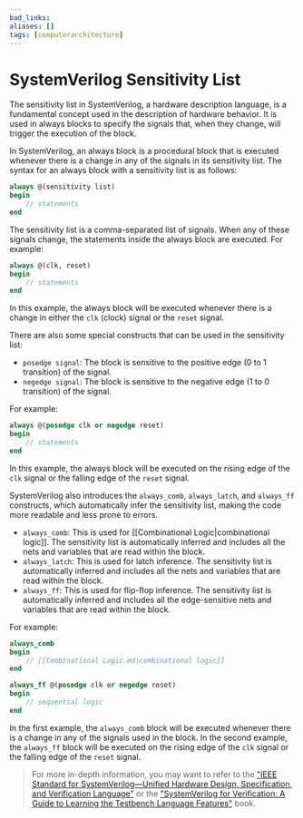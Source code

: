 ```yaml
---
bad_links: 
aliases: []
tags: [computerarchitecture]
---
```

# SystemVerilog Sensitivity List

The sensitivity list in SystemVerilog, a hardware description language, is a fundamental concept used in the description of hardware behavior. It is used in always blocks to specify the signals that, when they change, will trigger the execution of the block.

In SystemVerilog, an always block is a procedural block that is executed whenever there is a change in any of the signals in its sensitivity list. The syntax for an always block with a sensitivity list is as follows:

```systemverilog
always @(sensitivity list)
begin
    // statements
end
```

The sensitivity list is a comma-separated list of signals. When any of these signals change, the statements inside the always block are executed. For example:

```systemverilog
always @(clk, reset)
begin
    // statements
end
```

In this example, the always block will be executed whenever there is a change in either the `clk` (clock) signal or the `reset` signal.

There are also some special constructs that can be used in the sensitivity list:

- `posedge signal`: The block is sensitive to the positive edge (0 to 1 transition) of the signal.
- `negedge signal`: The block is sensitive to the negative edge (1 to 0 transition) of the signal.

For example:

```systemverilog
always @(posedge clk or negedge reset)
begin
    // statements
end
```

In this example, the always block will be executed on the rising edge of the `clk` signal or the falling edge of the `reset` signal.

SystemVerilog also introduces the `always_comb`, `always_latch`, and `always_ff` constructs, which automatically infer the sensitivity list, making the code more readable and less prone to errors.

- `always_comb`: This is used for [[Combinational Logic|combinational logic]]. The sensitivity list is automatically inferred and includes all the nets and variables that are read within the block.
- `always_latch`: This is used for latch inference. The sensitivity list is automatically inferred and includes all the nets and variables that are read within the block.
- `always_ff`: This is used for flip-flop inference. The sensitivity list is automatically inferred and includes all the edge-sensitive nets and variables that are read within the block.

For example:

```systemverilog
always_comb
begin
    // [[Combinational Logic.md|combinational logic]]
end

always_ff @(posedge clk or negedge reset)
begin
    // sequential logic
end
```

In the first example, the `always_comb` block will be executed whenever there is a change in any of the signals used in the block. In the second example, the `always_ff` block will be executed on the rising edge of the `clk` signal or the falling edge of the `reset` signal.

> For more in-depth information, you may want to refer to the ["IEEE Standard for SystemVerilog—Unified Hardware Design, Specification, and Verification Language"](https://standards.ieee.org/standard/1800-2017.html) or the ["SystemVerilog for Verification: A Guide to Learning the Testbench Language Features"](https://www.google.com/search?q=SystemVerilog+for+Verification%3A+A+Guide+to+Learning+the+Testbench+Language+Features) book.